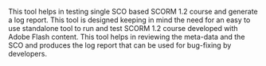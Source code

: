 This tool helps in testing single SCO based SCORM 1.2 course and generate a log report. This tool is designed keeping in mind the need for an easy to use standalone tool to run and test SCORM 1.2 course developed with Adobe Flash content. This tool helps in reviewing the meta-data and the SCO and produces the log report that can be used for bug-fixing by developers.